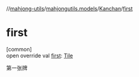//[mahjong-utils](../../../index.md)/[mahjongutils.models](../index.md)/[Kanchan](index.md)/[first](first.md)

# first

[common]\
open override val [first](first.md): [Tile](../-tile/index.md)

第一张牌
